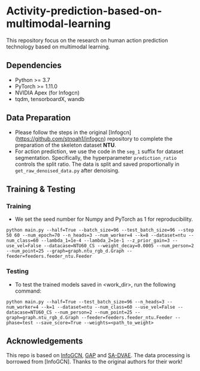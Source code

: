 # Activity-prediction-based-on-multimodal-learning

This repository focus on the research on human action prediction technology based on multimodal learning.

## Dependencies

- Python >= 3.7
- PyTorch >= 1.11.0
- NVIDIA Apex (for Infogcn)
- tqdm, tensorboardX, wandb

## Data Preparation

- Please follow the steps in the original [Infogcn] (https://github.com/stnoah1/infogcn) repository to complete the preparation of the skeleton dataset **NTU**.
- For action prediction, we use the code in the `seg_1` suffix for dataset segmentation. Specifically, the hyperparameter `prediction_ratio` controls the split ratio. The data is split and saved proportionally in `get_raw_denoised_data.py` after denoising.

## Training & Testing

### Training
- We set the seed number for Numpy and PyTorch as 1 for reproducibility.


```
python main.py --half=True --batch_size=96 --test_batch_size=96 --step 50 60 --num_epoch=70 --n_heads=3 --num_worker=4 --k=8 --dataset=ntu --num_class=60 --lambda_1=1e-4 --lambda_2=1e-1 --z_prior_gain=3 --use_vel=False --datacase=NTU60_CS --weight_decay=0.0005 --num_person=2 --num_point=25 --graph=graph.ntu_rgb_d.Graph --feeder=feeders.feeder_ntu.Feeder
```

### Testing

- To test the trained models saved in <work_dir>, run the following command:

```
python main.py --half=True --test_batch_size=96 --n_heads=3 --num_worker=4 --k=1 --dataset=ntu --num_class=60 --use_vel=False --datacase=NTU60_CS --num_person=2 --num_point=25 --graph=graph.ntu_rgb_d.Graph --feeder=feeders.feeder_ntu.Feeder --phase=test --save_score=True --weights=<path_to_weight>
```

## Acknowledgements

This repo is based on [InfoGCN](https://github.com/stnoah1/infogcn), [GAP](https://github.com/MartinXM/GAP) and [SA-DVAE](https://github.com/pha123661/SA-DVAE). The data processing is borrowed from [InfoGCN]. Thanks to the original authors for their work!

